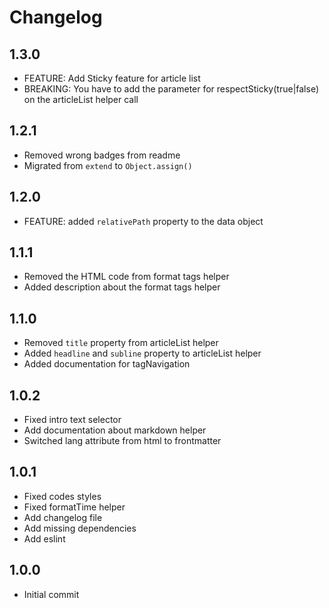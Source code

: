 # Changelog

## 1.3.0
- FEATURE: Add Sticky feature for article list
- BREAKING: You have to add the parameter for respectSticky(true|false) on the articleList helper call

## 1.2.1
- Removed wrong badges from readme
- Migrated from `extend` to `Object.assign()`

## 1.2.0
- FEATURE: added `relativePath` property to the data object

## 1.1.1
- Removed the HTML code from format tags helper
- Added description about the format tags helper

## 1.1.0
- Removed `title` property from articleList helper
- Added `headline` and `subline` property to articleList helper
- Added documentation for tagNavigation

## 1.0.2
- Fixed intro text selector
- Add documentation about markdown helper
- Switched lang attribute from html to frontmatter

## 1.0.1
- Fixed codes styles
- Fixed formatTime helper
- Add changelog file
- Add missing dependencies
- Add eslint

## 1.0.0
- Initial commit

